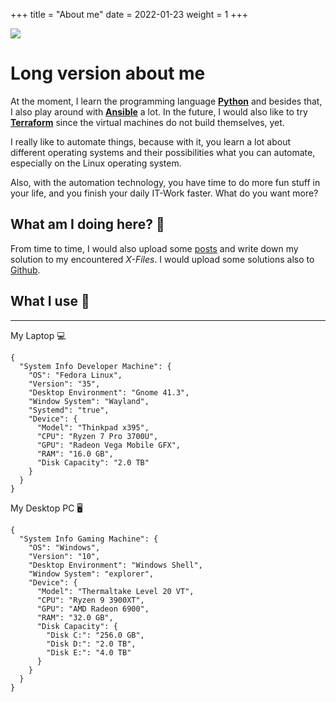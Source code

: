 +++
title = "About me"
date = 2022-01-23
weight = 1
+++

<p class="profil"><img src="../../about/profil_op.svg"></img></p>

# Long version about me

At the moment, I learn the programming language [**Python**](https://python.org)
and besides that, I also play around with [**Ansible**](https://ansible.com) a lot.
In the future, I would also like to try [**Terraform**](https://www.terraform.io/)
since the virtual machines do not build themselves, yet.

I really like to automate things, because with it, you learn
a lot about different operating systems and their possibilities
what you can automate, especially on the Linux operating system.

Also, with the automation technology, you have time to do
more fun stuff in your life, and you finish your daily IT-Work faster.
What do you want more?

## What am I doing here? 🤔

From time to time, I would also upload some [posts](../posts/_index.md) and write
down my solution to my encountered *X-Files*. I would upload some solutions
also to [Github](https://github.com/lxwulf).

## What I use 🧰

---

My Laptop 💻

```json,linenos
{
  "System Info Developer Machine": {
    "OS": "Fedora Linux",
    "Version": "35",
    "Desktop Environment": "Gnome 41.3",
    "Window System": "Wayland",
    "Systemd": "true",
    "Device": {
      "Model": "Thinkpad x395",
      "CPU": "Ryzen 7 Pro 3700U",
      "GPU": "Radeon Vega Mobile GFX",
      "RAM": "16.0 GB",
      "Disk Capacity": "2.0 TB"
    }
  }
}

```

My Desktop PC 🖥️

```json,linenos
{
  "System Info Gaming Machine": {
    "OS": "Windows",
    "Version": "10",
    "Desktop Environment": "Windows Shell",
    "Window System": "explorer",
    "Device": {
      "Model": "Thermaltake Level 20 VT",
      "CPU": "Ryzen 9 3900XT",
      "GPU": "AMD Radeon 6900",
      "RAM": "32.0 GB",
      "Disk Capacity": {
        "Disk C:": "256.0 GB",
        "Disk D:": "2.0 TB",
        "Disk E:": "4.0 TB"
      }
    }
  }
}

```
